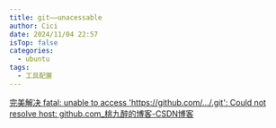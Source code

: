 ```yaml
---
title: git——unacessable
author: Cici
date: 2024/11/04 22:57
isTop: false
categories:
  - ubuntu
tags:
  - 工具配置
---
```


[完美解决 fatal: unable to access 'https://github.com/.../.git': Could not resolve host: github.com\_桃九醉的博客-CSDN博客](https://blog.csdn.net/qq_38415505/article/details/83687207)